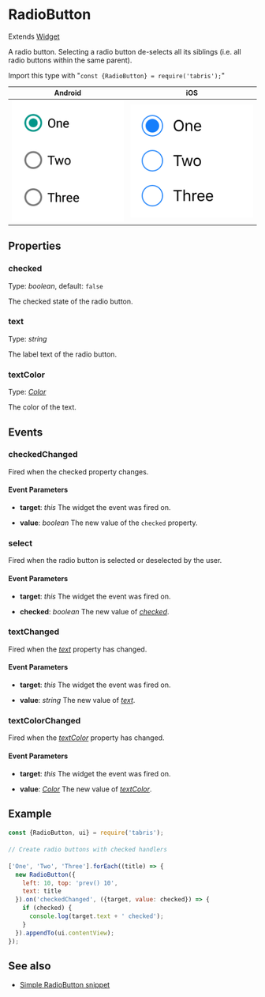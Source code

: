 ---
---
# RadioButton

Extends [Widget](Widget.md)

A radio button. Selecting a radio button de-selects all its siblings (i.e. all radio buttons within the same parent).

Import this type with "`const {RadioButton} = require('tabris');`"

Android | iOS
--- | ---
![RadioButton on Android](img/android/RadioButton.png) | ![RadioButton on iOS](img/ios/RadioButton.png)

## Properties

### checked


Type: *boolean*, default: `false`

The checked state of the radio button.

### text


Type: *string*

The label text of the radio button.

### textColor


Type: *[Color](../types.md#color)*

The color of the text.


## Events

### checkedChanged

Fired when the checked property changes.

#### Event Parameters 
- **target**: *this*
    The widget the event was fired on.

- **value**: *boolean*
    The new value of the `checked` property.


### select

Fired when the radio button is selected or deselected by the user.

#### Event Parameters 
- **target**: *this*
    The widget the event was fired on.

- **checked**: *boolean*
    The new value of *[checked](#checked)*.


### textChanged

Fired when the [*text*](#text) property has changed.

#### Event Parameters 
- **target**: *this*
    The widget the event was fired on.

- **value**: *string*
    The new value of [*text*](#text).


### textColorChanged

Fired when the [*textColor*](#textColor) property has changed.

#### Event Parameters 
- **target**: *this*
    The widget the event was fired on.

- **value**: *[Color](../types.md#color)*
    The new value of [*textColor*](#textColor).





## Example
```js
const {RadioButton, ui} = require('tabris');

// Create radio buttons with checked handlers

['One', 'Two', 'Three'].forEach((title) => {
  new RadioButton({
    left: 10, top: 'prev() 10',
    text: title
  }).on('checkedChanged', ({target, value: checked}) => {
    if (checked) {
      console.log(target.text + ' checked');
    }
  }).appendTo(ui.contentView);
});
```
## See also

- [Simple RadioButton snippet](https://github.com/eclipsesource/tabris-js/tree/v2.0.0-rc2/snippets/radiobutton.js)
